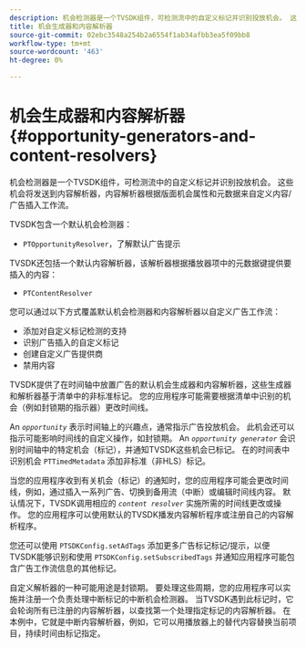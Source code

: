 ```yaml
---
description: 机会检测器是一个TVSDK组件，可检测流中的自定义标记并识别投放机会。 这些机会将发送到内容解析器，内容解析器根据版面机会属性和元数据来自定义内容/广告插入工作流。
title: 机会生成器和内容解析器
source-git-commit: 02ebc3548a254b2a6554f1ab34afbb3ea5f09bb8
workflow-type: tm+mt
source-wordcount: '463'
ht-degree: 0%

---
```


# 机会生成器和内容解析器 {#opportunity-generators-and-content-resolvers}

机会检测器是一个TVSDK组件，可检测流中的自定义标记并识别投放机会。 这些机会将发送到内容解析器，内容解析器根据版面机会属性和元数据来自定义内容/广告插入工作流。

TVSDK包含一个默认机会检测器：

* `PTOpportunityResolver`，了解默认广告提示

TVSDK还包括一个默认内容解析器，该解析器根据播放器项中的元数据键提供要插入的内容：

* `PTContentResolver`

您可以通过以下方式覆盖默认机会检测器和内容解析器以自定义广告工作流：

* 添加对自定义标记检测的支持
* 识别广告插入的自定义标记
* 创建自定义广告提供商
* 禁用内容

<!--<a id="section_C2BA8F50230E4010ABFCD5D976BC1217"></a>-->

TVSDK提供了在时间轴中放置广告的默认机会生成器和内容解析器，这些生成器和解析器基于清单中的非标准标记。 您的应用程序可能需要根据清单中识别的机会（例如封锁期的指示器）更改时间线。

An *`opportunity`* 表示时间轴上的兴趣点，通常指示广告投放机会。 此机会还可以指示可能影响时间线的自定义操作，如封锁期。 An *`opportunity generator`* 会识别时间轴中的特定机会（标记），并通知TVSDK这些机会已标记。 在的时间表中识别机会 `PTTimedMetadata` 添加非标准（非HLS）标记。

当您的应用程序收到有关机会（标记）的通知时，您的应用程序可能会更改时间线，例如，通过插入一系列广告、切换到备用流（中断）或编辑时间线内容。 默认情况下，TVSDK调用相应的 *`content resolver`* 实施所需的时间线更改或操作。 您的应用程序可以使用默认的TVSDK播发内容解析程序或注册自己的内容解析程序。

您还可以使用 `PTSDKConfig.setAdTags` 添加更多广告标记标记/提示，以便TVSDK能够识别和使用 `PTSDKConfig.setSubscribedTags` 并通知应用程序可能包含广告工作流信息的其他标记。

自定义解析器的一种可能用途是封锁期。 要处理这些周期，您的应用程序可以实施并注册一个负责处理中断标记的中断机会检测器。 当TVSDK遇到此标记时，它会轮询所有已注册的内容解析器，以查找第一个处理指定标记的内容解析器。 在本例中，它就是中断内容解析器，例如，它可以用播放器上的替代内容替换当前项目，持续时间由标记指定。

